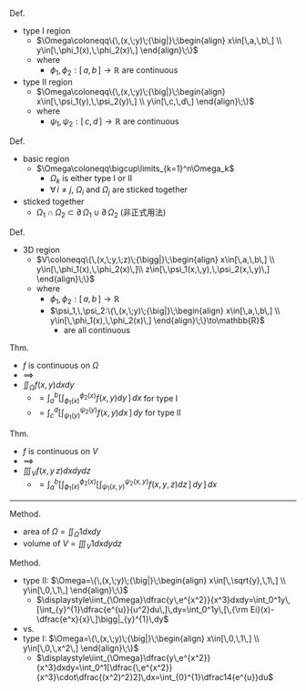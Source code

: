 
Def.
- type I region
	- $\Omega\coloneqq\{\,(x,\;y)\;{\big|}\;\begin{align} x\in[\,a,\,b\,] \\ y\in[\,\phi_1(x),\,\phi_2(x)\,] \end{align}\;\}$
	- where
		- $\phi_1,\phi_2:[\,a,\,b\,]\to\mathbb{R}$ are continuous
- type II region
	- $\Omega\coloneqq\{\,(x,\;y)\;{\big|}\;\begin{align} x\in[\,\psi_1(y),\,\psi_2(y)\,] \\ y\in[\,c,\,d\,] \end{align}\;\}$
	- where
		- $\psi_1,\psi_2:[\,c,\,d\,]\to\mathbb{R}$ are continuous

Def.
- basic region
	- $\Omega\coloneqq\bigcup\limits_{k=1}^n\Omega_k$
		- $\Omega_k$ is either type I or II
		- $\forall\,i\neq j$, $\Omega_i$ and $\Omega_j$ are sticked together
- sticked together
	- $\Omega_1\cap\Omega_2$ $\subset$ $\partial\,{\Omega_1}\cup\partial{\,\Omega_2}$ (非正式用法)

Def.
- 3D region
	- $V\coloneqq\{\,(x,\;y,\;z)\;{\bigg|}\;\begin{align} x\in[\,a,\,b\,] \\ y\in[\,\phi_1(x),\,\phi_2(x)\,]\\ z\in[\,\psi_1(x,\,y),\,\psi_2(x,\,y)\,] \end{align}\;\}$
	- where
		- $\phi_1,\,\phi_2:[\,a,\,b\,]\to\mathbb{R}$
		- $\psi_1,\,\psi_2:\{\,(x,\;y)\;{\big|}\;\begin{align} x\in[\,a,\,b\,] \\ y\in[\,\phi_1(x),\,\phi_2(x)\,] \end{align}\;\}\to\mathbb{R}$
			- are all continuous

Thm.
- $f$ is continuous on $\Omega$
- $\implies$
- $\displaystyle\iint_{\Omega}f(x,\,y)dxdy$
	- $=\displaystyle\int_a^b[\int_{\phi_1(x)}^{\phi_2(x)}f(x,\,y)dy\,]\,dx$  for type I
	- $=\displaystyle\int_c^d[\int_{\psi_1(y)}^{\psi_2(y)}f(x,\,y)dx\,]\,dy$  for type II

Thm.
- $f$ is continuous on $V$
- $\implies$
- $\displaystyle\iiint_{V}f(x,\,y\,z)dxdydz$
	- $=\displaystyle\int_{a}^{b}[\int_{\phi_1(x)}^{\phi_2(x)}[\int_{\psi_1(x,\,y)}^{\psi_2(x,\,y)}f(x,\,y,\,z)dz\,]\,dy\,]\,dx$

---

Method.
- area of $\Omega$ = $\displaystyle\iint_{\Omega}1dxdy$
- volume of $V$ = $\displaystyle\iiint_{V}1dxdydz$

Method.
- type II: $\Omega=\{\,(x,\;y)\;{\big|}\;\begin{align} x\in[\,\sqrt{y},\,1\,] \\ y\in[\,0,\,1\,] \end{align}\;\}$
	- $\displaystyle\iint_{\Omega}\dfrac{y\,e^{x^2}}{x^3}dxdy=\int_0^1y\,[\int_{y}^{1}\dfrac{e^{u}}{u^2}du\,]\,dy=\int_0^1y\,[\,{\rm Ei}(x)-\dfrac{e^x}{x}\,]\bigg|_{y}^{1}\,dy$ 
- vs.
- type I:  $\Omega=\{\,(x,\;y)\;{\big|}\;\begin{align} x\in[\,0,\,1\,] \\ y\in[\,0,\,x^2\,] \end{align}\;\}$
	- $\displaystyle\iint_{\Omega}\dfrac{y\,e^{x^2}}{x^3}dxdy=\int_0^1[\dfrac{\,e^{x^2}}{x^3}\cdot\dfrac{(x^2)^2}2]\,dx=\int_{0}^{1}\dfrac14{e^{u}}du$
